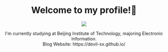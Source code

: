 <h1 align="center">
Welcome to my profile!👋
</h1>

<!--
**Devil-SX/Devil-SX** is a ✨ _special_ ✨ repository because its `README.md` (this file) appears on your GitHub profile.

Here are some ideas to get you started:

- 🔭 I’m currently working on ...
- 🌱 I’m currently learning ...
- 👯 I’m looking to collaborate on ...
- 🤔 I’m looking for help with ...
- 💬 Ask me about ...
- 📫 How to reach me: ...
- 😄 Pronouns: ...
- ⚡ Fun fact: ...
-->
<div align="center">
  <a href="https://github.com/anuraghazra/github-readme-stats">
    <img align="center" src="https://github-readme-stats.vercel.app/api/top-langs/?username=Devil-SX&layout=compact&hide=css,html,javascript，jupyter%20notebook&bg_color=DEG,0F2027,203A43,2C5364&theme=shades-of-purple" />
  </a>
  <p>
   I'm currently studying at Beijing Institute of Technology, majoring Electronic Information.<br>
   Blog Website: https://devil-sx.github.io/
  </p>
</div>




